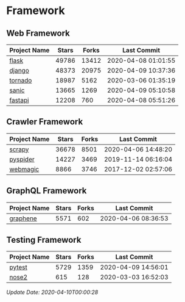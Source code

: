 # Framework

## Web Framework

| Project Name | Stars | Forks | Last Commit |
| ------------ | ----- | ----- | ----------- |
| [flask](https://github.com/pallets/flask) | 49786 | 13412 | 2020-04-08 01:01:55 |
| [django](https://github.com/django/django) | 48373 | 20975 | 2020-04-09 10:37:36 |
| [tornado](https://github.com/tornadoweb/tornado) | 18987 | 5162 | 2020-03-06 01:35:19 |
| [sanic](https://github.com/huge-success/sanic) | 13665 | 1269 | 2020-04-09 05:10:58 |
| [fastapi](https://github.com/tiangolo/fastapi) | 12208 | 760 | 2020-04-08 05:51:26 |

## Crawler Framework

| Project Name | Stars | Forks | Last Commit |
| ------------ | ----- | ----- | ----------- |
| [scrapy](https://github.com/scrapy/scrapy) | 36678 | 8501 | 2020-04-06 14:48:20 |
| [pyspider](https://github.com/binux/pyspider) | 14227 | 3469 | 2019-11-14 06:16:04 |
| [webmagic](https://github.com/code4craft/webmagic) | 8866 | 3746 | 2017-12-02 02:57:06 |

## GraphQL Framework

| Project Name | Stars | Forks | Last Commit |
| ------------ | ----- | ----- | ----------- |
| [graphene](https://github.com/graphql-python/graphene) | 5571 | 602 | 2020-04-06 08:36:53 |

## Testing Framework

| Project Name | Stars | Forks | Last Commit |
| ------------ | ----- | ----- | ----------- |
| [pytest](https://github.com/pytest-dev/pytest) | 5729 | 1359 | 2020-04-09 14:56:01 |
| [nose2](https://github.com/nose-devs/nose2) | 615 | 128 | 2020-03-03 16:52:03 |

*Update Date: 2020-04-10T00:00:28*